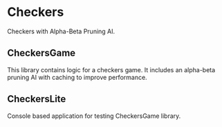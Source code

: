 # Checkers
Checkers with Alpha-Beta Pruning AI.

## CheckersGame
This library contains logic for a checkers game. It includes an alpha-beta pruning AI with caching to improve performance.

## CheckersLite
Console based application for testing CheckersGame library.
